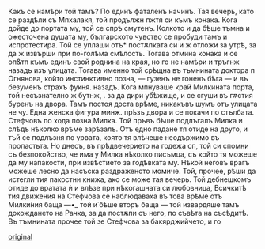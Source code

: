 ﻿Какъ се намѣри той тамъ? По единъ фаталенъ начинъ.
Тая вечерь, като се раздѣли съ Мпхалакя, той продължн пжтя си къмъ конака. Кога дойде до портата му, той се спрѣ смутенъ. Колкото и да бѣше тъмна и ожесточена душата му, българското чувство се пробуди тамъ и испротестира. Той се уплаши отъ* постѫпката си и ж отложи за утрѣ, за да ж извърши при по́-голѣма смѣлость. Тогава отмина конака и се оп&тп къмъ единъ свой роднина на края, но го не намѣри и тръгнж назадъ изъ улицата. Тогава именно той срѣщна въ тъмнината доктора п Огнянова, който инстинктивно позна, — гузенъ не гоненъ бѣга — и въ безуменъ страхъ фукня. назадъ. Кога мпнуваше край Милкината порта, той несъзнателно ж бутнж, .	за да дири убѣжище, и се сгуши въ гѫстия буренъ на
двора. Тамъ постоя доста врѣме, никакъвъ шумъ отъ улицата не чу. Една женска фигура минж. прѣзъ двора и се покачи по стълбата. Стефчовъ по хода позна Милка. Той пръвъ бѣше подлъгалъ Милка и слѣдъ нѣколко врѣме зарѣзалъ. Отъ едно падане тя отиде на друго, и тъй се подлъзня по урвата, която тя влѣчеше неодържимо въ пропастьта. Но днесъ, въ прѣдвечерието на годежа сп, той си спомни съ безпокойство, че има у Милка нѣколко писъмца, съ който тя можеше да му напакости, при извѣстието за годѣвката му. Нѣкой неговъ врагъ можеше лесно да насъска раздраженото момиче. Той, прочее, рѣши да истегли тия пакостни книжа, ако се може тая вечерь. Той дебнешкомъ отиде до вратата ѝ и влѣзе при нѣкогашната си любовница,
Всичкитѣ тия движения на Стефчова се наблюдаваха въ това врѣме отъ Милки́ния баща —•_ той и́ бѣше вторъ баща — той извардяше тамъ дохождането на Рачка, за да постѫпи съ него, по съвѣта на съсѣдитѣ. Въ тъмнината прочее той зе Стефчова за бакярджийчето, и го

[original](images/183.jpg)